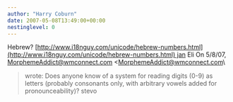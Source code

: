 ```yaml
---
author: "Harry Coburn"
date: 2007-05-08T13:49:00+00:00
nestinglevel: 0
---
```

Hebrew? [http://www.i18nguy.com/unicode/hebrew-numbers.html](http://www.i18nguy.com/unicode/hebrew-numbers.html) jan Eli On 5/8/07, [MorphemeAddict@wmconnect.com](mailto://MorphemeAddict@wmconnect.com) <[MorphemeAddict@wmconnect.com](mailto://MorphemeAddict@wmconnect.com)\
> wrote:
Does anyone know of a system for reading digits (0-9) as letters (probably consonants only, with arbitrary vowels added for pronounceability)? stevo